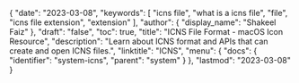{
  "date": "2023-03-08",
  "keywords": [
    "icns file",
    "what is a icns file",
    "file",
    "icns file extension",
    "extension"
  ],
  "author": {
    "display_name": "Shakeel Faiz"
  },
  "draft": "false",
  "toc": true,
  "title": "ICNS File Format - macOS Icon Resource",
  "description": "Learn about ICNS format and APIs that can create and open ICNS files.",
  "linktitle": "ICNS",
  "menu": {
    "docs": {
      "identifier": "system-icns",
      "parent": "system"
    }
  },
  "lastmod": "2023-03-08"
}
